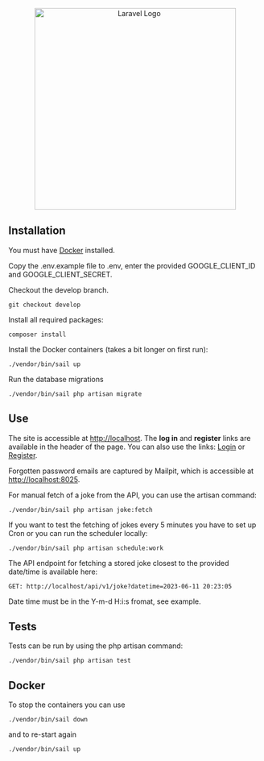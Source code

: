 <p align="center"><a href="https://laravel.com" target="_blank"><img src="https://raw.githubusercontent.com/laravel/art/master/logo-lockup/5%20SVG/2%20CMYK/1%20Full%20Color/laravel-logolockup-cmyk-red.svg" width="400" alt="Laravel Logo"></a></p>

## Installation

You must have <a href="https://www.docker.com/products/docker-desktop/">Docker</a> installed.

Copy the .env.example file to .env, enter the provided GOOGLE_CLIENT_ID and GOOGLE_CLIENT_SECRET.

Checkout the develop branch.

    git checkout develop

Install all required packages: 

    composer install

Install the Docker containers (takes a bit longer on first run):

    ./vendor/bin/sail up

Run the database migrations

    ./vendor/bin/sail php artisan migrate

## Use

The site is accessible at <a href="http://localhost">http://localhost</a>. The **log in** and **register** links are available in the header of the page.
You can also use the links: <a href="http://localhost/login">Login</a> or <a href="http://localhost/register">Register</a>.

Forgotten password emails are captured by Mailpit, which is accessible at <a href="http://localhost:8025/">http://localhost:8025</a>.

For manual fetch of a joke from the API, you can use the artisan command:

    ./vendor/bin/sail php artisan joke:fetch

If you want to test the fetching of jokes every 5 minutes you have to set up Cron or you can run the scheduler locally:

    ./vendor/bin/sail php artisan schedule:work

The API endpoint for fetching a stored joke closest to the provided date/time is available here:

    GET: http://localhost/api/v1/joke?datetime=2023-06-11 20:23:05

Date time must be in the Y-m-d H:i:s fromat, see example.
    
## Tests

Tests can be run by using the php artisan command:
    
    ./vendor/bin/sail php artisan test

## Docker

To stop the containers you can use

    ./vendor/bin/sail down

and to re-start again

    ./vendor/bin/sail up
